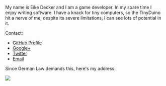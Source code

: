 My name is Eike Decker and I am a game developer. In my spare time I enjoy writing software. I have a knack for tiny computers, so the TinyDuino hit a nerve of me, despite its severe limitations, I can see lots of potential in it.

Contact:

* [GitHub Profile](https://github.com/zet23t)
* [Google+](https://plus.google.com/+EikeDecker/posts)
* [Twitter](https://twitter.com/zet23t)
* [Email](mailto:zet23t@googlemail.com)

Since German Law demands this, here's my address:

<img src='http://zetsgames.com/contactinfo.png' />